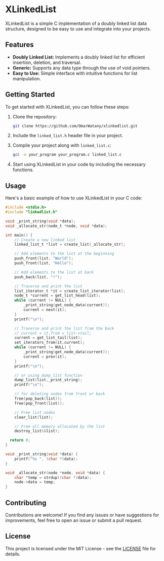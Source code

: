 # XLinkedList

XLinkedList is a simple C implementation of a doubly linked list data structure, designed to be easy to use and integrate into your projects.

## Features

- **Doubly Linked List:** Implements a doubly linked list for efficient insertion, deletion, and traversal.
- **Generic:** Supports any data type through the use of void pointers.
- **Easy to Use:** Simple interface with intuitive functions for list manipulation.

## Getting Started

To get started with XLinkedList, you can follow these steps:

1. Clone the repository:

   ```bash
   git clone https://github.com/OmarWatany/xlinkedlist.git
   ```

2. Include the `linked_list.h` header file in your project.

3. Compile your project along with `linked_list.c`:

   ```bash
   gcc -o your_program your_program.c linked_list.c
   ```

4. Start using XLinkedList in your code by including the necessary functions.

## Usage

Here's a basic example of how to use XLinkedList in your C code:

```c
#include <stdio.h>
#include "linkedlist.h"

void _print_string(void *data);
void _allocate_str(node_t *node, void *data);

int main() {
    // Create a new linked list
    linked_list_t *list = create_list(_allocate_str);

    // Add elements to the list at the beginning
    push_front(list, "World");
    push_front(list, "Hello");

    // Add elements to the list at back
    push_back(list, "!");

    // Traverse and print the list
    list_iterator_t *it = create_list_iterator(list);
    node_t *current = get_list_head(list);
    while (current != NULL) {
        _print_string(get_node_data(current));
        current = next(it);
    }
    printf("\n");

    // Traverse and print the list from the back
    // current = it.from = list->tail;
    current = get_list_tail(list);
    set_iterators_from(it,current);
    while (current != NULL) {
        _print_string(get_node_data(current));
        current = prev(it);
    }
    printf("\n");

    // or using dump_list function
    dump_list(list,_print_string);
    printf("\n");

    // for deleting nodes from front or back
    free(pop_back(list));
    free(pop_front(list));

    // Free list nodes
    clear_list(list);

    // Free all memory allocated by the list
    destroy_list(&list);

  return 0;
}

void _print_string(void *data) {
    printf("%s ", (char *)data);
}

void _allocate_str(node *node, void *data) {
    char *temp = strdup((char *)data);
    node->data = temp;
}

```

## Contributing

Contributions are welcome! If you find any issues or have suggestions for improvements, feel free to open an issue or submit a pull request.

## License

This project is licensed under the MIT License - see the [LICENSE](LICENSE) file for details.
